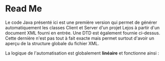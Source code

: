 # Read Me

Le code Java présenté ici est une première version qui permet de générer automatiquement les classes Client et Server d'un projet Lejos
à partir d'un document XML fourni en entrée. Une DTD est également fournie ci-dessus. Cette dernière n'est pas tout à fait exacte mais permet
surtout d'avoir un aperçu de la structure globale du fichier XML.

La logique de l'automatisation est globalement **linéaire** et fonctionne ainsi : 

